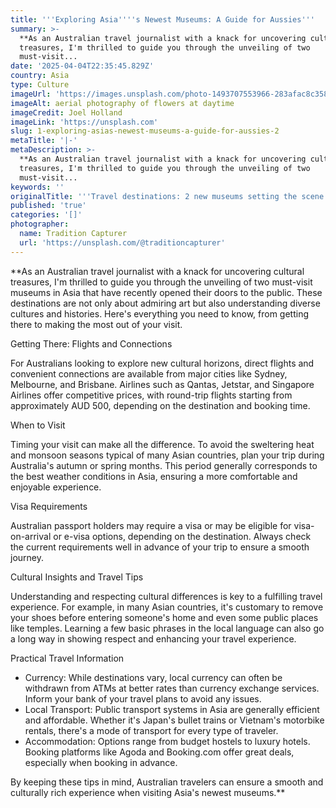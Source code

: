 ```yaml
---
title: '''Exploring Asia''''s Newest Museums: A Guide for Aussies'''
summary: >-
  **As an Australian travel journalist with a knack for uncovering cultural
  treasures, I'm thrilled to guide you through the unveiling of two
  must-visit...
date: '2025-04-04T22:35:45.829Z'
country: Asia
type: Culture
imageUrl: 'https://images.unsplash.com/photo-1493707553966-283afac8c358'
imageAlt: aerial photography of flowers at daytime
imageCredit: Joel Holland
imageLink: 'https://unsplash.com'
slug: 1-exploring-asias-newest-museums-a-guide-for-aussies-2
metaTitle: '|-'
metaDescription: >-
  **As an Australian travel journalist with a knack for uncovering cultural
  treasures, I'm thrilled to guide you through the unveiling of two
  must-visit...
keywords: ''
originalTitle: '''Travel destinations: 2 new museums setting the scene in Asia - ArtsHub'''
published: 'true'
categories: '[]'
photographer:
  name: Tradition Capturer
  url: 'https://unsplash.com/@traditioncapturer'
---
```







**As an Australian travel journalist with a knack for uncovering cultural treasures, I'm thrilled to guide you through the unveiling of two must-visit museums in Asia that have recently opened their doors to the public. These destinations are not only about admiring art but also understanding diverse cultures and histories. Here's everything you need to know, from getting there to making the most out of your visit.

Getting There: Flights and Connections

For Australians looking to explore new cultural horizons, direct flights and convenient connections are available from major cities like Sydney, Melbourne, and Brisbane. Airlines such as Qantas, Jetstar, and Singapore Airlines offer competitive prices, with round-trip flights starting from approximately AUD 500, depending on the destination and booking time.

When to Visit

Timing your visit can make all the difference. To avoid the sweltering heat and monsoon seasons typical of many Asian countries, plan your trip during Australia's autumn or spring months. This period generally corresponds to the best weather conditions in Asia, ensuring a more comfortable and enjoyable experience.

Visa Requirements

Australian passport holders may require a visa or may be eligible for visa-on-arrival or e-visa options, depending on the destination. Always check the current requirements well in advance of your trip to ensure a smooth journey.

Cultural Insights and Travel Tips

Understanding and respecting cultural differences is key to a fulfilling travel experience. For example, in many Asian countries, it's customary to remove your shoes before entering someone's home and even some public places like temples. Learning a few basic phrases in the local language can also go a long way in showing respect and enhancing your travel experience.

Practical Travel Information

- Currency: While destinations vary, local currency can often be withdrawn from ATMs at better rates than currency exchange services. Inform your bank of your travel plans to avoid any issues.
- Local Transport: Public transport systems in Asia are generally efficient and affordable. Whether it's Japan's bullet trains or Vietnam's motorbike rentals, there's a mode of transport for every type of traveler.
- Accommodation: Options range from budget hostels to luxury hotels. Booking platforms like Agoda and Booking.com offer great deals, especially when booking in advance.

By keeping these tips in mind, Australian travelers can ensure a smooth and culturally rich experience when visiting Asia's newest museums.**

